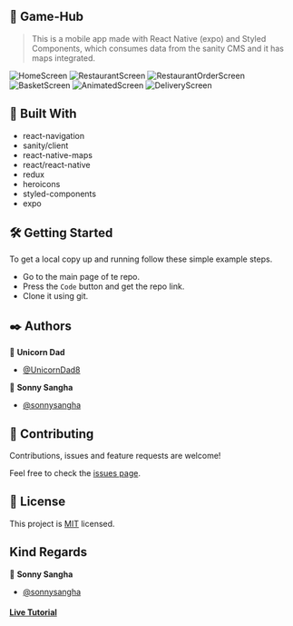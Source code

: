## 🧐 Game-Hub

> This is a mobile app made with React Native (expo) and Styled Components, which consumes data from the sanity CMS and it has maps integrated.

![HomeScreen](./app_screenshots/home-screen.jpeg) ![RestaurantScreen](./app_screenshots/restaurant-screen.jpeg) ![RestaurantOrderScreen](./app_screenshots/restaurant-screen-order.jpeg) ![BasketScreen](./app_screenshots/basket-screen.jpeg) ![AnimatedScreen](./app_screenshots/animated-screen.jpeg) ![DeliveryScreen](./app_screenshots/delivery-screen.jpeg)

## 🔧 Built With

- react-navigation
- sanity/client
- react-native-maps
- react/react-native
- redux
- heroicons
- styled-components
- expo

## 🛠 Getting Started

To get a local copy up and running follow these simple example steps.

- Go to the main page of te repo.
- Press the `Code` button and get the repo link.
- Clone it using git.

## ✒️ Authors

👤 **Unicorn Dad**

- [@UnicornDad8](https://github.com/UnicornDad8)

👤 **Sonny Sangha**

- [@sonnysangha](https://github.com/sonnysangha)

## 🤝 Contributing

Contributions, issues and feature requests are welcome!

Feel free to check the [issues page](https://github.com/UnicornDad8/deliveroo/issues).

## 📝 License

This project is [MIT](lic.url) licensed.

## Kind Regards

👤 **Sonny Sangha**

- [@sonnysangha](https://github.com/sonnysangha)

#### [Live Tutorial](https://www.youtube.com/watch?v=taPz40VmyzQ&t=372s)
